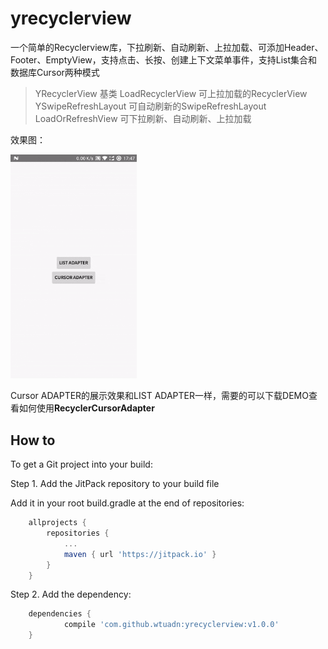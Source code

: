 # yrecyclerview
一个简单的Recyclerview库，下拉刷新、自动刷新、上拉加载、可添加Header、Footer、EmptyView，支持点击、长按、创建上下文菜单事件，支持List集合和数据库Cursor两种模式

> YRecyclerView 基类
> LoadRecyclerView 可上拉加载的RecyclerView
> YSwipeRefreshLayout 可自动刷新的SwipeRefreshLayout
> LoadOrRefreshView 可下拉刷新、自动刷新、上拉加载

效果图：

<img src="demo.gif" width="40%">

Cursor ADAPTER的展示效果和LIST ADAPTER一样，需要的可以下载DEMO查看如何使用**RecyclerCursorAdapter**

## How to

To get a Git project into your build:

Step 1. Add the JitPack repository to your build file

Add it in your root build.gradle at the end of repositories:
```gradle
	allprojects {
		repositories {
			...
			maven { url 'https://jitpack.io' }
		}
	}
```
Step 2. Add the dependency:
```gradle
	dependencies {
	        compile 'com.github.wtuadn:yrecyclerview:v1.0.0'
	}
```